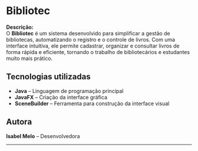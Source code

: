 # Bibliotec

**Descrição:**  
O **Bibliotec** é um sistema desenvolvido para simplificar a gestão de bibliotecas, automatizando o registro e o controle de livros. Com uma interface intuitiva, ele permite cadastrar, organizar e consultar livros de forma rápida e eficiente, tornando o trabalho de bibliotecários e estudantes muito mais prático.

## Tecnologias utilizadas

- **Java** – Linguagem de programação principal  
- **JavaFX** – Criação da interface gráfica  
- **SceneBuilder** – Ferramenta para construção da interface visual  

## Autora

**Isabel Melo** – Desenvolvedora  

---



